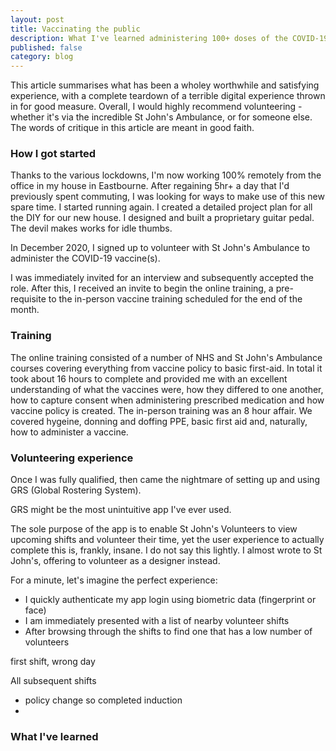 ```yaml
---
layout: post
title: Vaccinating the public
description: What I've learned administering 100+ doses of the COVID-19 Vaccine
published: false
category: blog
---
```


This article summarises what has been a wholey worthwhile and satisfying experience, with a complete teardown of a terrible digital experience thrown in for good measure. Overall, I would highly recommend volunteering - whether it's via the incredible St John's Ambulance, or for someone else. The words of critique in this article are meant in good faith. 

### How I got started
Thanks to the various lockdowns, I'm now working 100% remotely from the office in my house in Eastbourne. After regaining 5hr+ a day that I'd previously spent commuting, I was looking for ways to make use of this new spare time. I started running again. I created a detailed project plan for all the DIY for our new house. I designed and built a proprietary guitar pedal. The devil makes works for idle thumbs.

In December 2020, I signed up to volunteer with St John's Ambulance to administer the COVID-19 vaccine(s). 

I was immediately invited for an interview and subsequently accepted the role. After this, I received an invite to begin the online training, a pre-requisite to the in-person vaccine training scheduled for the end of the month. 

### Training
The online training consisted of a number of NHS and St John's Ambulance courses covering everything from vaccine policy to basic first-aid. In total it took about 16 hours to complete and provided me with an excellent understanding of what the vaccines were, how they differed to one another, how to capture consent when administering prescribed medication and how vaccine policy is created. The in-person training was an 8 hour affair. We covered hygeine, donning and doffing PPE, basic first aid and, naturally, how to administer a vaccine. 

### Volunteering experience
Once I was fully qualified, then came the nightmare of setting up and using GRS (Global Rostering System). 

GRS might be the most unintuitive app I've ever used. 

The sole purpose of the app is to enable St John's Volunteers to view upcoming shifts and volunteer their time, yet the user experience to actually complete this is, frankly, insane. I do not say this lightly. I almost wrote to St John's, offering to volunteer as a designer instead. 

For a minute, let's imagine the perfect experience: 

* I quickly authenticate my app login using biometric data (fingerprint or face)
* I am immediately presented with a list of nearby volunteer shifts
* After browsing through the shifts to find one that has a low number of volunteers

first shift, wrong day

All subsequent shifts
* policy change so completed induction
* 

### What I've learned